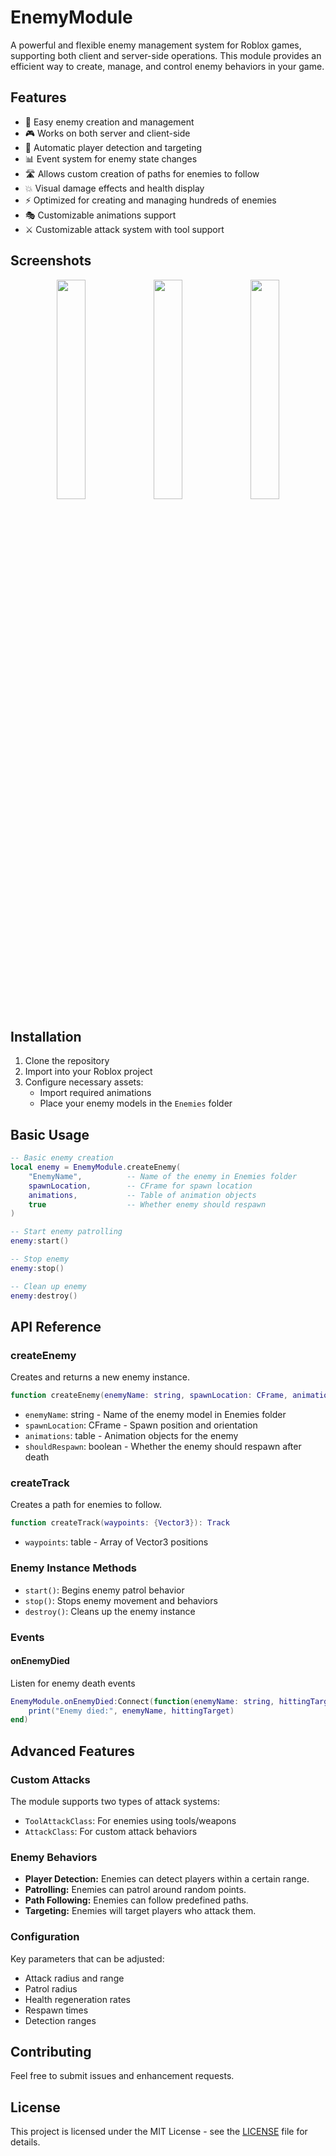 # EnemyModule

A powerful and flexible enemy management system for Roblox games, supporting both client and server-side operations. This module provides an efficient way to create, manage, and control enemy behaviors in your game.

## Features

- 🤖 Easy enemy creation and management
- 🎮 Works on both server and client-side
- 🎯 Automatic player detection and targeting
- 📊 Event system for enemy state changes
- 🛣️ Allows custom creation of paths for enemies to follow
- 💥 Visual damage effects and health display
- ⚡ Optimized for creating and managing hundreds of enemies
- 🎭 Customizable animations support
- ⚔️ Customizable attack system with tool support

## Screenshots

<p align="center">
  <img src="https://github.com/user-attachments/assets/eff1499c-ad71-4b1e-95d6-709d8c94ec7d" width="30%">
  <img src="https://github.com/user-attachments/assets/5dd1ecbc-c294-429b-9ba6-0de782a0d3d7" width="30%">
  <img src="https://github.com/user-attachments/assets/18d50e2c-b11d-41e9-b828-17dd5e8559ce" width="30%">
</p>

## Installation

1. Clone the repository
2. Import into your Roblox project
3. Configure necessary assets:
    - Import required animations
    - Place your enemy models in the `Enemies` folder

## Basic Usage

```lua
-- Basic enemy creation
local enemy = EnemyModule.createEnemy(
    "EnemyName",          -- Name of the enemy in Enemies folder
    spawnLocation,        -- CFrame for spawn location
    animations,           -- Table of animation objects
    true                  -- Whether enemy should respawn
)

-- Start enemy patrolling
enemy:start()

-- Stop enemy
enemy:stop()

-- Clean up enemy
enemy:destroy()
```

## API Reference

### createEnemy

Creates and returns a new enemy instance.

```lua
function createEnemy(enemyName: string, spawnLocation: CFrame, animations: table, shouldRespawn: boolean): Enemy
```

* `enemyName`: string - Name of the enemy model in Enemies folder
* `spawnLocation`: CFrame - Spawn position and orientation
* `animations`: table - Animation objects for the enemy
* `shouldRespawn`: boolean - Whether the enemy should respawn after death

### createTrack

Creates a path for enemies to follow.

```lua
function createTrack(waypoints: {Vector3}): Track
```

* `waypoints`: table - Array of Vector3 positions

### Enemy Instance Methods

* `start()`: Begins enemy patrol behavior
* `stop()`: Stops enemy movement and behaviors
* `destroy()`: Cleans up the enemy instance

### Events

#### onEnemyDied

Listen for enemy death events

```lua
EnemyModule.onEnemyDied:Connect(function(enemyName: string, hittingTarget: Instance)
    print("Enemy died:", enemyName, hittingTarget)
end)
```

## Advanced Features

### Custom Attacks
The module supports two types of attack systems:

- `ToolAttackClass`: For enemies using tools/weapons
- `AttackClass`: For custom attack behaviors

### Enemy Behaviors
- **Player Detection:** Enemies can detect players within a certain range.
- **Patrolling:** Enemies can patrol around random points.
- **Path Following:** Enemies can follow predefined paths.
- **Targeting:** Enemies will target players who attack them.

### Configuration

Key parameters that can be adjusted:
- Attack radius and range
- Patrol radius
- Health regeneration rates
- Respawn times
- Detection ranges

## Contributing

Feel free to submit issues and enhancement requests.

## License

This project is licensed under the MIT License - see the [LICENSE](LICENSE) file for details.
